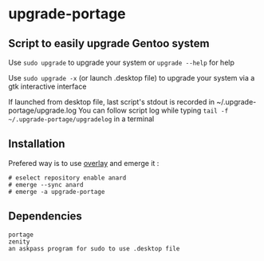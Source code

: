 # upgrade-portage
## Script to easily upgrade Gentoo system

Use `sudo upgrade` to upgrade your system or `upgrade --help` for help

Use `sudo upgrade -x` (or launch .desktop file) to upgrade your system via a gtk interactive interface

If launched from desktop file, last script's stdout is recorded in ~/.upgrade-portage/upgrade.log
You can follow script log while typing `tail -f ~/.upgrade-portage/upgradelog` in a terminal

## Installation
Prefered way is to use [overlay](https://github.com/Anard/anard-overlay) and emerge it :
```
# eselect repository enable anard
# emerge --sync anard
# emerge -a upgrade-portage
```

## Dependencies
```
portage
zenity
an askpass program for sudo to use .desktop file
```
